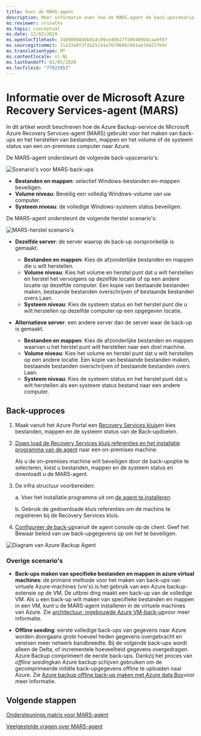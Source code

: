 ```yaml
---
title: Over de MARS-agent
description: Meer informatie over hoe de MARS-agent de back-upscenario's ondersteunt
ms.reviewer: srinathv
ms.topic: conceptual
ms.date: 12/02/2019
ms.openlocfilehash: 348980b840b814c09ce46627f286489d4caa9f8f
ms.sourcegitcommit: 21e33a0f3fda25c91e7670666c601ae3d422fb9c
ms.translationtype: MT
ms.contentlocale: nl-NL
ms.lasthandoff: 02/05/2020
ms.locfileid: "77023953"
---
```

# <a name="about-the-microsoft-azure-recovery-services-mars-agent"></a>Informatie over de Microsoft Azure Recovery Services-agent (MARS)

In dit artikel wordt beschreven hoe de Azure Backup-service de Microsoft Azure Recovery Services-agent (MARS) gebruikt voor het maken van back-ups en het herstellen van bestanden, mappen en het volume of de systeem status van een on-premises computer naar Azure.

De MARS-agent ondersteunt de volgende back-upscenario's:

![Scenario's voor MARS-back-ups](./media/backup-try-azure-backup-in-10-mins/backup-scenarios.png)

- **Bestanden en mappen**: selectief Windows-bestanden en-mappen beveiligen.
- **Volume niveau**: Beveilig een volledig Windows-volume van uw computer.
- **Systeem niveau**: de volledige Windows-systeem status beveiligen.

De MARS-agent ondersteunt de volgende herstel scenario's:

![MARS-herstel scenario's](./media/backup-try-azure-backup-in-10-mins/restore-scenarios.png)

-   **Dezelfde server**: de server waarop de back-up oorspronkelijk is gemaakt.
    -    **Bestanden en mappen**: Kies de afzonderlijke bestanden en mappen die u wilt herstellen.
    -    **Volume niveau**: Kies het volume en herstel punt dat u wilt herstellen en herstel het vervolgens op dezelfde locatie of op een andere locatie op dezelfde computer.  Een kopie van bestaande bestanden maken, bestaande bestanden overschrijven of bestaande bestanden overs Laan.
    -    **Systeem niveau**: Kies de systeem status en het herstel punt die u wilt herstellen op dezelfde computer op een opgegeven locatie.


-   **Alternatieve server**: een andere server dan de server waar de back-up is gemaakt.
    -    **Bestanden en mappen**: Kies de afzonderlijke bestanden en mappen waarvan u het herstel punt wilt herstellen naar een doel machine.
    -    **Volume niveau**: Kies het volume en herstel punt dat u wilt herstellen op een andere locatie. Een kopie van bestaande bestanden maken, bestaande bestanden overschrijven of bestaande bestanden overs Laan.
    -    **Systeem niveau**: Kies de systeem status en het herstel punt dat u wilt herstellen als een systeem status bestand naar een andere computer.

## <a name="backup-process"></a>Back-upproces

1. Maak vanuit het Azure Portal een [Recovery Services kluis](https://docs.microsoft.com/azure/backup/backup-configure-vault#create-a-recovery-services-vault)en kies bestanden, mappen en de systeem status van de Back-updoelen.
2. [Down load de Recovery Services kluis referenties en het installatie programma van de agent](https://docs.microsoft.com/azure/backup/backup-configure-vault#download-the-mars-agent) naar een on-premises machine. 

    Als u de on-premises machine wilt beveiligen door de back-upoptie te selecteren, kiest u bestanden, mappen en de systeem status en downloadt u de MARS-agent.

3. De infra structuur voorbereiden:

    a. Voer het installatie programma uit om [de agent te installeren](https://docs.microsoft.com/azure/backup/backup-configure-vault#install-and-register-the-agent).

    b. Gebruik de gedownloade kluis referenties om de machine te registreren bij de Recovery Services kluis.
4. [Configureer de back-up](https://docs.microsoft.com/azure/backup/backup-configure-vault#create-a-backup-policy)vanuit de agent console op de client. Geef het Bewaar beleid van uw back-upgegevens op om het te beveiligen.

![Diagram van Azure Backup Agent](./media/backup-try-azure-backup-in-10-mins/backup-process.png)


### <a name="additional-scenarios"></a>Overige scenario's
-   **Back-ups maken van specifieke bestanden en mappen in azure virtual machines**: de primaire methode voor het maken van back-ups van virtuele Azure-machines (vm's) is het gebruik van een Azure backup-extensie op de VM. De uitbrei ding maakt een back-up van de volledige VM. Als u een back-up wilt maken van specifieke bestanden en mappen in een VM, kunt u de MARS-agent installeren in de virtuele machines van Azure. Zie [architectuur: ingebouwde Azure VM-back-up](https://docs.microsoft.com/azure/backup/backup-architecture#architecture-built-in-azure-vm-backup)voor meer informatie.

-   **Offline seeding**: eerste volledige back-ups van gegevens naar Azure worden doorgaans grote hoeveel heden gegevens overgebracht en vereisen meer netwerk bandbreedte. Bij de volgende back-ups wordt alleen de Delta, of incrementele hoeveelheid gegevens overgedragen. Azure Backup comprimeert de eerste back-ups. Dankzij het proces van *offline seeding*kan Azure backup schijven gebruiken om de gecomprimeerde initiële back-upgegevens offline te uploaden naar Azure. Zie [Azure backup offline back-up maken met Azure data Box](offline-backup-azure-data-box.md)voor meer informatie.

## <a name="next-steps"></a>Volgende stappen
[Ondersteunings matrix voor MARS-agent](https://docs.microsoft.com/azure/backup/backup-support-matrix-mars-agent)

[Veelgestelde vragen over MARS-agent](https://docs.microsoft.com/azure/backup/backup-azure-file-folder-backup-faq)
